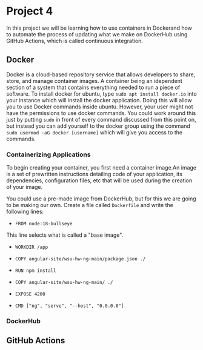 # Project 4

In this project we will be learning how to use containers in Dockerand how to automate the process of updating what we make on DockerHub using GitHub Actions, which is called continuous integration.

## Docker

Docker is a cloud-based repository service that allows developers to share, store, and manage container images. A container being an idependent section of a system that contains everything needed to run a piece of software. To install docker for ubuntu, type `sudo apt install docker.io` into your instance which will install the docker application. Doing this will allow you to use Docker commands inside ubuntu. However, your user might not have the permissions to use docker commands. You could work around this just by putting `sudo` in front of every command discussed from this point on, but instead you can add yourself to the docker group using the command `sudo usermod -aG docker [username]` which will give you access to the commands.

### Containerizing Applications

To begin creating your container, you first need a container image.An image is a set of prewritten instructions detailing code of your application, its dependencies, configuration files, etc that will be used during the creation of your image.

You could use a pre-made image from DockerHub, but for this we are going to be making our own. Create a file called `Dockerfile` and write the following lines:

- `FROM node:18-bullseye`

This line selects what is called a "base image".

- `WORKDIR /app`



- `COPY angular-site/wsu-hw-ng-main/package.json ./`



- `RUN npm install`



- `COPY angular-site/wsu-hw-ng-main/ ./`



- `EXPOSE 4200`



- `CMD ["ng", "serve", "--host", "0.0.0.0"]`



### DockerHub



## GitHub Actions



